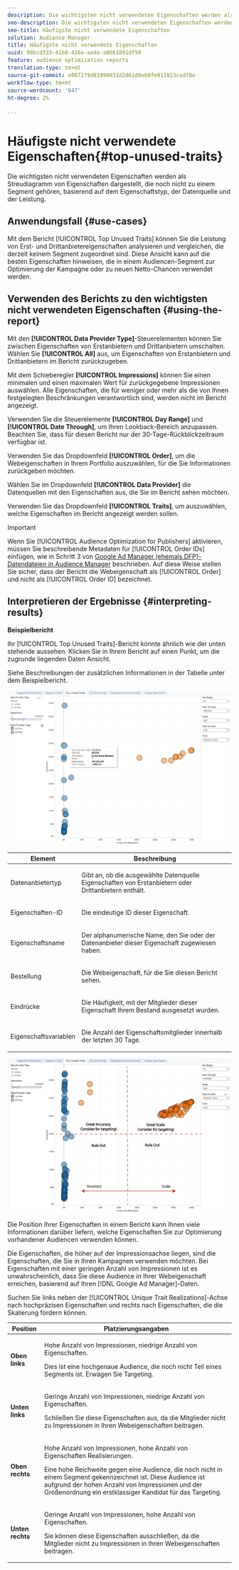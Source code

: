 ```yaml
---
description: Die wichtigsten nicht verwendeten Eigenschaften werden als Streudiagramm von Eigenschaften dargestellt, die noch nicht zu einem Segment gehören, basierend auf dem Eigenschaftstyp, der Datenquelle und der Leistung.
seo-description: Die wichtigsten nicht verwendeten Eigenschaften werden als Streudiagramm von Eigenschaften dargestellt, die noch nicht zu einem Segment gehören, basierend auf dem Eigenschaftstyp, der Datenquelle und der Leistung.
seo-title: Häufigste nicht verwendete Eigenschaften
solution: Audience Manager
title: Häufigste nicht verwendete Eigenschaften
uuid: 90bcd333-41b8-416e-aa4e-a8661891df50
feature: audience optimization reports
translation-type: tm+mt
source-git-commit: e007279d81998031d2d61d0e68fe911813cadf8e
workflow-type: tm+mt
source-wordcount: '647'
ht-degree: 2%

---
```



# Häufigste nicht verwendete Eigenschaften{#top-unused-traits}

Die wichtigsten nicht verwendeten Eigenschaften werden als Streudiagramm von Eigenschaften dargestellt, die noch nicht zu einem Segment gehören, basierend auf dem Eigenschaftstyp, der Datenquelle und der Leistung.

## Anwendungsfall {#use-cases}

Mit dem Bericht [!UICONTROL Top Unused Traits] können Sie die Leistung von Erst- und Drittanbietereigenschaften analysieren und vergleichen, die derzeit keinem Segment zugeordnet sind. Diese Ansicht kann auf die besten Eigenschaften hinweisen, die in einem Audiencen-Segment zur Optimierung der Kampagne oder zu neuen Netto-Chancen verwendet werden.

## Verwenden des Berichts zu den wichtigsten nicht verwendeten Eigenschaften {#using-the-report}

Mit den **[!UICONTROL Data Provider Type]**-Steuerelementen können Sie zwischen Eigenschaften von Erstanbietern und Drittanbietern umschalten. Wählen Sie **[!UICONTROL All]** aus, um Eigenschaften von Erstanbietern und Drittanbietern im Bericht zurückzugeben.

Mit dem Schieberegler **[!UICONTROL Impressions]** können Sie einen minimalen und einen maximalen Wert für zurückgegebene Impressionen auswählen. Alle Eigenschaften, die für weniger oder mehr als die von Ihnen festgelegten Beschränkungen verantwortlich sind, werden nicht im Bericht angezeigt.

Verwenden Sie die Steuerelemente **[!UICONTROL Day Range]** und **[!UICONTROL Date Through]**, um Ihren Lookback-Bereich anzupassen. Beachten Sie, dass für diesen Bericht nur der 30-Tage-Rückblickzeitraum verfügbar ist.

Verwenden Sie das Dropdownfeld **[!UICONTROL Order]**, um die Webeigenschaften in Ihrem Portfolio auszuwählen, für die Sie Informationen zurückgeben möchten.

Wählen Sie im Dropdownfeld **[!UICONTROL Data Provider]** die Datenquellen mit den Eigenschaften aus, die Sie im Bericht sehen möchten.

Verwenden Sie das Dropdownfeld **[!UICONTROL Traits]**, um auszuwählen, welche Eigenschaften im Bericht angezeigt werden sollen.

>[!IMPORTANT]
>
>Wenn Sie [!UICONTROL Audience Optimization for Publishers] aktivieren, müssen Sie beschreibende Metadaten für [!UICONTROL Order IDs] einfügen, wie in Schritt 3 von [Google Ad Manager (ehemals DFP)-Datendateien in Audience Manager](../../../reporting/audience-optimization-reports/aor-publishers/import-dfp.md) beschrieben. Auf diese Weise stellen Sie sicher, dass der Bericht die Webeigenschaft als [!UICONTROL Order] und nicht als [!UICONTROL Order ID] bezeichnet.

## Interpretieren der Ergebnisse {#interpreting-results}

**Beispielbericht**

Ihr [!UICONTROL Top Unused Traits]-Bericht könnte ähnlich wie der unten stehende aussehen. Klicken Sie in Ihrem Bericht auf einen Punkt, um die zugrunde liegenden Daten Ansicht.

Siehe Beschreibungen der zusätzlichen Informationen in der Tabelle unter dem Beispielbericht.

![](assets/publisher_unused_traits.png)

<table id="table_AFE2540583C34835B04584693ADFD26A"> 
 <thead> 
  <tr> 
   <th colname="col1" class="entry"> Element </th> 
   <th colname="col2" class="entry"> Beschreibung </th> 
  </tr>
 </thead>
 <tbody> 
  <tr> 
   <td colname="col1"> <p><span class="wintitle"> Datenanbietertyp</span> </p> </td> 
   <td colname="col2"> <p>Gibt an, ob die ausgewählte Datenquelle Eigenschaften von Erstanbietern oder Drittanbietern enthält. </p> </td> 
  </tr> 
  <tr> 
   <td colname="col1"> <p><span class="wintitle"> Eigenschaften-ID</span> </p> </td> 
   <td colname="col2"> <p>Die eindeutige ID dieser Eigenschaft. </p> </td> 
  </tr> 
  <tr> 
   <td colname="col1"> <p><span class="wintitle"> Eigenschaftsname</span> </p> </td> 
   <td colname="col2"> <p>Der alphanumerische Name, den Sie oder der Datenanbieter dieser Eigenschaft zugewiesen haben. </p> </td> 
  </tr> 
  <tr> 
   <td colname="col1"> <p><span class="wintitle"> Bestellung</span> </p> </td> 
   <td colname="col2"> <p>Die Webeigenschaft, für die Sie diesen Bericht sehen. </p> </td> 
  </tr> 
  <tr> 
   <td colname="col1"> <p><span class="wintitle"> Eindrücke</span> </p> </td> 
   <td colname="col2"> <p>Die Häufigkeit, mit der Mitglieder dieser Eigenschaft Ihrem Bestand ausgesetzt wurden. </p> </td> 
  </tr> 
  <tr> 
   <td colname="col1"> <p><span class="wintitle"> Eigenschaftsvariablen</span> </p> </td> 
   <td colname="col2"> <p>Die Anzahl der Eigenschaftsmitglieder innerhalb der letzten 30 Tage. </p> </td> 
  </tr> 
 </tbody> 
</table>

![](assets/publisher_unused_traits_final.png)

Die Position Ihrer Eigenschaften in einem Bericht kann Ihnen viele Informationen darüber liefern, welche Eigenschaften Sie zur Optimierung vorhandener Audiencen verwenden können.

Die Eigenschaften, die höher auf der Impressionsachse liegen, sind die Eigenschaften, die Sie in Ihren Kampagnen verwenden möchten. Bei Eigenschaften mit einer geringen Anzahl von Impressionen ist es unwahrscheinlich, dass Sie diese Audience in Ihrer Webeigenschaft erreichen, basierend auf Ihren [!DNL Google Ad Manager]-Daten.

Suchen Sie links neben der [!UICONTROL Unique Trait Realizations]-Achse nach hochpräzisen Eigenschaften und rechts nach Eigenschaften, die die Skalierung fördern können.

<table id="table_A29253B30DFA4CD7B3B7C320DE0BDEA4"> 
 <thead> 
  <tr> 
   <th colname="col1" class="entry"> Position </th> 
   <th colname="col2" class="entry"> Platzierungsangaben </th> 
  </tr> 
 </thead>
 <tbody> 
  <tr> 
   <td colname="col1"> <p> <b>Oben links</b> </p> </td> 
   <td colname="col2"> <p>Hohe Anzahl von Impressionen, niedrige Anzahl von Eigenschaften. </p> <p>Dies ist eine hochgenaue Audience, die noch nicht Teil eines Segments ist. Erwägen Sie Targeting. </p> </td> 
  </tr> 
  <tr> 
   <td colname="col1"> <p> <b>Unten links</b> </p> </td> 
   <td colname="col2"> <p>Geringe Anzahl von Impressionen, niedrige Anzahl von Eigenschaften. </p> <p> Schließen Sie diese Eigenschaften aus, da die Mitglieder nicht zu Impressionen in Ihren Webeigenschaften beitragen. </p> </td> 
  </tr> 
  <tr> 
   <td colname="col1"> <p> <b>Oben rechts</b> </p> </td> 
   <td colname="col2"> <p>Hohe Anzahl von Impressionen, hohe Anzahl von Eigenschaften Realisierungen. </p> <p>Eine hohe Reichweite gegen eine Audience, die noch nicht in einem Segment gekennzeichnet ist. Diese Audience ist aufgrund der hohen Anzahl von Impressionen und der Größenordnung ein erstklassiger Kandidat für das Targeting. </p> </td> 
  </tr> 
  <tr> 
   <td colname="col1"> <p> <b>Unten rechts</b> </p> </td> 
   <td colname="col2"> <p>Geringe Anzahl von Impressionen, hohe Anzahl von Eigenschaften. </p> <p> Sie können diese Eigenschaften ausschließen, da die Mitglieder nicht zu Impressionen in Ihren Webeigenschaften beitragen. </p> </td> 
  </tr> 
 </tbody> 
</table>
